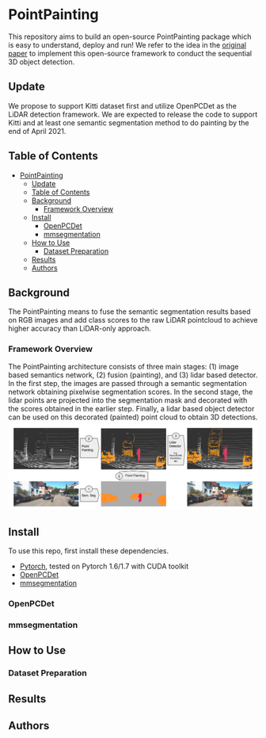 # PointPainting
This repository aims to build an open-source PointPainting package which is easy to understand, deploy and run! We refer to the idea in the [original paper](https://arxiv.org/abs/1911.10150) to implement this open-source framework to conduct the sequential 3D object detection.

## Update
We propose to support Kitti dataset first and utilize OpenPCDet as the LiDAR detection framework. We are expected to release the code to support Kitti and at least one semantic segmentation method to do painting by the end of April 2021.

## Table of Contents
- [PointPainting](#pointpainting)
  - [Update](#update)
  - [Table of Contents](#table-of-contents)
  - [Background](#background)
    - [Framework Overview](#framework-overview)
  - [Install](#install)
    - [OpenPCDet](#openpcdet)
    - [mmsegmentation](#mmsegmentation)
  - [How to Use](#how-to-use)
    - [Dataset Preparation](#dataset-preparation)
  - [Results](#results)
  - [Authors](#authors)

## Background
The PointPainting means to fuse the semantic segmentation results based on RGB images and add class scores to the raw LiDAR pointcloud to achieve higher accuracy than LiDAR-only approach.

### Framework Overview
The PointPainting architecture consists of three main stages: (1) image based semantics network, (2) fusion (painting), and (3) lidar based detector. In the first step, the images are passed through a semantic segmentation network obtaining pixelwise segmentation scores. In the second stage, the lidar points are projected into the segmentation mask and decorated with the scores obtained in the earlier step. Finally, a lidar based object detector can be used on this decorated (painted) point cloud to obtain 3D detections.
![](framework_overview.png)

## Install
To use this repo, first install these dependencies.
- [Pytorch](https://pytorch.org/), tested on Pytorch 1.6/1.7 with CUDA toolkit
- [OpenPCDet](#openpcdet)
- [mmsegmentation](#mmsegmentation)

### OpenPCDet

### mmsegmentation

## How to Use

### Dataset Preparation

## Results

## Authors